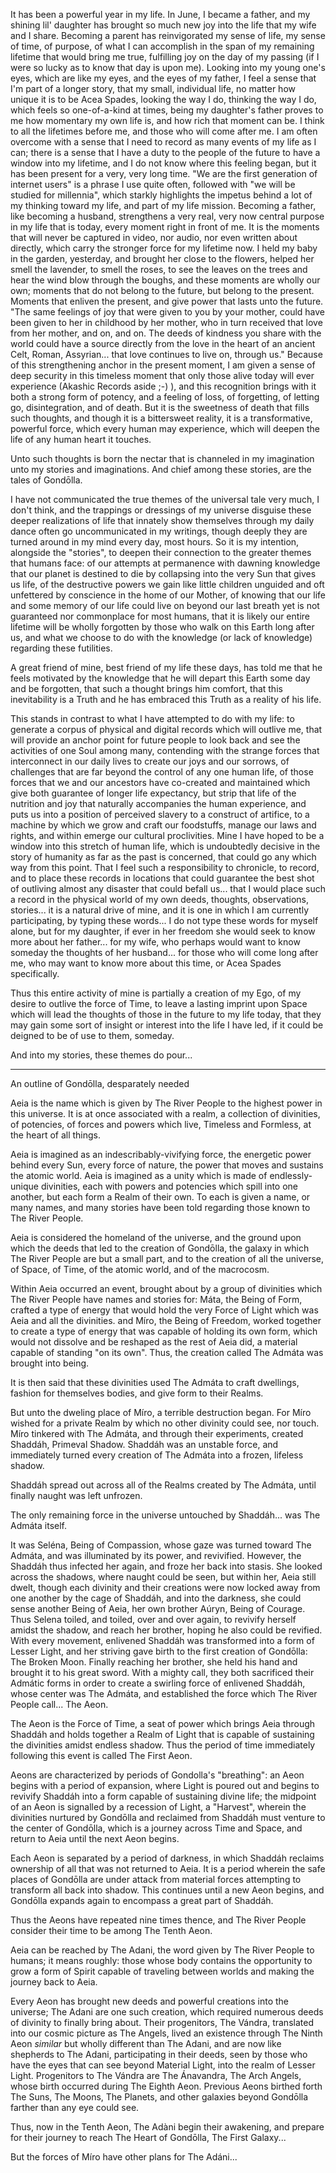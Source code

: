 It has been a powerful year in my life. In June, I became a father, and my shining lil' daughter has brought so much new joy into the life that my wife and I share. Becoming a parent has reinvigorated my sense of life, my sense of time, of purpose, of what I can accomplish in the span of my remaining lifetime that would bring me true, fulfilling joy on the day of my passing (if I were so lucky as to know that day is upon me). Looking into my young one's eyes, which are like my eyes, and the eyes of my father, I feel a sense that I'm part of a longer story, that my small, individual life, no matter how unique it is to be Acea Spades, looking the way I do, thinking the way I do, which feels so one-of-a-kind at times, being my daughter's father proves to me how momentary my own life is, and how rich that moment can be. I think to all the lifetimes before me, and those who will come after me. I am often overcome with a sense that I need to record as many events of my life as I can; there is a sense that I have a duty to the people of the future to have a window into my lifetime, and I do not know where this feeling began, but it has been present for a very, very long time. "We are the first generation of internet users" is a phrase I use quite often, followed with "we will be studied for millennia", which starkly highlights the impetus behind a lot of my thinking toward my life, and part of my life mission. Becoming a father, like becoming a husband, strengthens a very real, very now central purpose in my life that is today, every moment right in front of me. It is the moments that will never be captured in video, nor audio, nor even written about directly, which carry the stronger force for my lifetime now. I held my baby in the garden, yesterday, and brought her close to the flowers, helped her smell the lavender, to smell the roses, to see the leaves on the trees and hear the wind blow through the boughs, and these moments are wholly our own; moments that do not belong to the future, but belong to the present. Moments that enliven the present, and give power that lasts unto the future. "The same feelings of joy that were given to you by your mother, could have been given to her in childhood by her mother, who in turn received that love from her mother, and on, and on. The deeds of kindness you share with the world could have a source directly from the love in the heart of an ancient Celt, Roman, Assyrian... that love continues to live on, through us." Because of this strengthening anchor in the present moment, I am given a sense of deep security in this timeless moment that only those alive today will ever experience (Akashic Records aside ;-) ), and this recognition brings with it both a strong form of potency, and a feeling of loss, of forgetting, of letting go, disintegration, and of death. But it is the sweetness of death that fills such thoughts, and though it is a bittersweet reality, it is a transformative, powerful force, which every human may experience, which will deepen the life of any human heart it touches. 

Unto such thoughts is born the nectar that is channeled in my imagination unto my stories and imaginations. And chief among these stories, are the tales of Gondōlla.

I have not communicated the true themes of the universal tale very much, I don't think, and the trappings or dressings of my universe disguise these deeper realizations of life that innately show themselves through my daily dance often go uncommunicated in my writings, though deeply they are turned around in my mind every day, most hours. So it is my intention, alongside the "stories", to deepen their connection to the greater themes that humans face: of our attempts at permanence with dawning knowledge that our planet is destined to die by collapsing into the very Sun that gives us life, of the destructive powers we gain like little children unguided and oft unfettered by conscience in the home of our Mother, of knowing that our life and some memory of our life could live on beyond our last breath yet is not guaranteed nor commonplace for most humans, that it is likely our entire lifetime will be wholly forgotten by those who walk on this Earth long after us, and what we choose to do with the knowledge (or lack of knowledge) regarding these futilities. 

A great friend of mine, best friend of my life these days, has told me that he feels motivated by the knowledge that he will depart this Earth some day and be forgotten, that such a thought brings him comfort, that this inevitability is a Truth and he has embraced this Truth as a reality of his life.

This stands in contrast to what I have attempted to do with my life: to generate a corpus of physical and digital records which will outlive me, that will provide an anchor point for future people to look back and see the activities of one Soul among many, contending with the strange forces that interconnect in our daily lives to create our joys and our sorrows, of challenges that are far beyond the control of any one human life, of those forces that we and our ancestors have co-created and maintained which give both guarantee of longer life expectancy, but strip that life of the nutrition and joy that naturally accompanies the human experience, and puts us into a position of perceived slavery to a construct of artifice, to a machine by which we grow and craft our foodstuffs, manage our laws and rights, and within emerge our cultural proclivities. Mine I have hoped to be a window into this stretch of human life, which is undoubtedly decisive in the story of humanity as far as the past is concerned, that could go any which way from this point. That I feel such a responsibility to chronicle, to record, and to place these records in locations that could guarantee the best shot of outliving almost any disaster that could befall us... that I would place such a record in the physical world of my own deeds, thoughts, observations, stories... it is a natural drive of mine, and it is one in which I am currently participating, by typing these words... I do not type these words for myself alone, but for my daughter, if ever in her freedom she would seek to know more about her father... for my wife, who perhaps would want to know someday the thoughts of her husband... for those who will come long after me, who may want to know more about this time, or Acea Spades specifically. 

Thus this entire activity of mine is partially a creation of my Ego, of my desire to outlive the force of Time, to leave a lasting imprint upon Space which will lead the thoughts of those in the future to my life today, that they may gain some sort of insight or interest into the life I have led, if it could be deigned to be of use to them, someday. 

And into my stories, these themes do pour...


---

An outline of Gondōlla, desparately needed

Aeia is the name which is given by The River People to the highest power in this universe. It is at once associated with a realm, a collection of divinities, of potencies, of forces and powers which live, Timeless and Formless, at the heart of all things. 

Aeia is imagined as an indescribably-vivifying force, the energetic power behind every Sun, every force of nature, the power that moves and sustains the atomic world. Aeia is imagined as a unity which is made of endlessly-unique divinities, each with powers and potencies which spill into one another, but each form a Realm of their own. To each is given a name, or many names, and many stories have been told regarding those known to The River People. 

Aeia is considered the homeland of the universe, and the ground upon which the deeds that led to the creation of Gondōlla, the galaxy in which The River People are but a small part, and to the creation of all the universe, of Space, of Time, of the atomic world, and of the macrocosm. 

Within Aeia occurred an event, brought about by a group of divinities which The River People have names and stories for: Máta, the Being of Form, crafted a type of energy that would hold the very Force of Light which was Aeia and all the divinities. and Míro, the Being of Freedom, worked together to create a type of energy that was capable of holding its own form, which would not dissolve and be reshaped as the rest of Aeia did, a material capable of standing "on its own". Thus, the creation called The Admáta was brought into being. 

It is then said that these divinities used The Admáta to craft dwellings, fashion for themselves bodies, and give form to their Realms. 

But unto the dweling place of Míro, a terrible destruction began. For Míro wished for a private Realm by which no other divinity could see, nor touch. Míro tinkered with The Admáta, and through their experiments, created Shaddáh, Primeval Shadow. Shaddáh was an unstable force, and immediately turned every creation of The Admáta into a frozen, lifeless shadow. 

Shaddáh spread out across all of the Realms created by The Admáta, until finally naught was left unfrozen. 

The only remaining force in the universe untouched by Shaddáh... was The Admáta itself. 

It was Seléna, Being of Compassion, whose gaze was turned toward The Admáta, and was illuminated by its power, and revivified. However, the Shaddáh thus infected her again, and froze her back into stasis. She looked across the shadows, where naught could be seen, but within her, Aeia still dwelt, though each divinity and their creations were now locked away from one another by the cage of Shaddáh, and into the darkness, she could sense another Being of Aeia, her own brother Aúryn, Being of Courage. Thus Selena toiled, and toiled, over and over again, to revivify herself amidst the shadow, and reach her brother, hoping he also could be revified. With every movement, enlivened Shaddáh was transformed into a form of Lesser Light, and her striving gave birth to the first creation of Gondōlla: The Broken Moon. Finally reaching her brother, she held his hand and brought it to his great sword. With a mighty call, they both sacrificed their Admátic forms in order to create a swirling force of enlivened Shaddáh, whose center was The Admáta, and established the force which The River People call... The Aeon. 

The Aeon is the Force of Time, a seat of power which brings Aeia through Shaddáh and holds together a Realm of Light that is capable of sustaining the divinities amidst endless shadow. Thus the period of time immediately following this event is called The First Aeon.

Aeons are characterized by periods of Gondolla's "breathing": an Aeon begins with a period of expansion, where Light is poured out and begins to revivify Shaddáh into a form capable of sustaining divine life; the midpoint of an Aeon is signalled by a recession of Light, a "Harvest", wherein the divinities nurtured by Gondōlla and reclaimed from Shaddáh must venture to the center of Gondōlla, which is a journey across Time and Space, and return to Aeia until the next Aeon begins.

Each Aeon is separated by a period of darkness, in which Shaddáh reclaims ownership of all that was not returned to Aeia. It is a period wherein the safe places of Gondōlla are under attack from material forces attempting to transform all back into shadow. This continues until a new Aeon begins, and Gondōlla expands again to encompass a great part of Shaddáh.

Thus the Aeons have repeated nine times thence, and The River People consider their time to be among The Tenth Aeon. 

Aeia can be reached by The Adani, the word given by The River People to humans; it means roughly: those whose body contains the opportunity to grow a form of Spirit capable of traveling between worlds and making the journey back to Aeia. 

Every Aeon has brought new deeds and powerful creations into the universe; The Adani are one such creation, which required numerous deeds of divinity to finally bring about. Their progenitors, The Vándra, translated into our cosmic picture as The Angels, lived an existence through The Ninth Aeon *similar* but wholly different than The Adani, and are now like shepherds to The Adani, participating in their deeds, seen by those who have the eyes that can see beyond Material Light, into the realm of Lesser Light. Progenitors to The Vándra are The Ánavandra, The Arch Angels, whose birth occurred during The Eighth Aeon. Previous Aeons birthed forth The Suns, The Moons, The Planets, and other galaxies beyond Gondōlla farther than any eye could see. 

Thus, now in the Tenth Aeon, The Adàni begin their awakening, and prepare for their journey to reach The Heart of Gondōlla, The First Galaxy... 

But the forces of Míro have other plans for The Adáni...